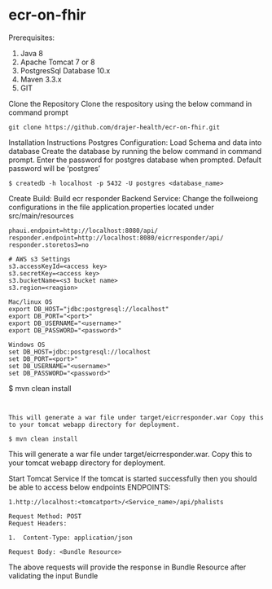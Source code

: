 # ecr-on-fhir
Prerequisites:
1.	Java 8
2.	Apache Tomcat 7 or 8
3.	PostgresSql Database 10.x
4.	Maven 3.3.x
5.	GIT

Clone the Repository
Clone the respository using the below command in command prompt

```git clone https://github.com/drajer-health/ecr-on-fhir.git```

Installation Instructions
Postgres Configuration:
Load Schema and data into database
Create the database by running the below command in command prompt. Enter the password for postgres database when prompted. Default password will be ‘postgres’

```$ createdb -h localhost -p 5432 -U postgres <database_name>```

Create Build:
Build ecr responder Backend Service:
Change the follweiong configurations in the file application.properties located under src/main/resources 

```
phaui.endpoint=http://localhost:8080/api/
responder.endpoint=http://localhost:8080/eicrresponder/api/
responder.storetos3=no

# AWS s3 Settings
s3.accessKeyId=<access key>
s3.secretKey=<access key>
s3.bucketName=<s3 bucket name>
s3.region=<reagion>
```

```
Mac/linux OS
export DB_HOST="jdbc:postgresql://localhost"
export DB_PORT="<port>"
export DB_USERNAME="<username>"
export DB_PASSWORD="<password>"

```

```
Windows OS
set DB_HOST=jdbc:postgresql://localhost
set DB_PORT=<port>"
set DB_USERNAME="<username>"
set DB_PASSWORD="<password>"

```
$ mvn clean install
```


This will generate a war file under target/eicrresponder.war Copy this to your tomcat webapp directory for deployment.

$ mvn clean install
```

This will generate a war file under target/eicrresponder.war. Copy this to your tomcat webapp directory for deployment.

Start Tomcat Service 
If the tomcat is started successfully then you should be able to access below endpoints
ENDPOINTS:

```
1.http://localhost:<tomcatport>/<Service_name>/api/phalists

Request Method: POST
Request Headers:

1.	Content-Type: application/json

Request Body: <Bundle Resource>
```

The above requests will provide the response in Bundle Resource after validating the input Bundle
